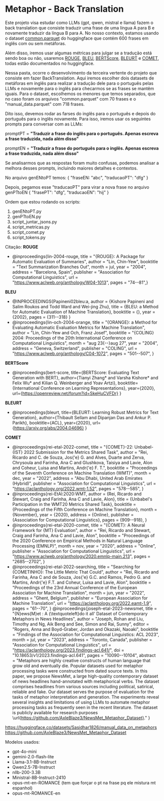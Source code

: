 # Metaphor - Back Translation

Este projeto visa estudar como LLMs (gpt, qwen, mistral e llama) fazem o back translation que consiste traduzir uma frase de uma língua A para B e novamente traduzir da língua B para A. No nosso contexto, estamos usando o dataset [common.parquet](https://huggingface.co/datasets/Sasidhar1826/common_metaphors_detection_dataset) do huggingface que contém 600 frases em inglês com ou sem metáforas. 

Além disso, iremos usar algumas métricas para julgar se a tradução está sendo boa ou não, usaremos [ROUGE](https://huggingface.co/spaces/evaluate-metric/rouge), [BLEU](https://huggingface.co/spaces/evaluate-metric/bleu), [BERTScore](https://huggingface.co/spaces/evaluate-metric/bertscore), [BLEURT](https://huggingface.co/spaces/evaluate-metric/bleurt) e [COMET](https://huggingface.co/spaces/evaluate-metric/comet), todas estão documentados no huggingface.

Nessa pasta, ocorre o desenvolvimento da terceira vertente do projeto que consiste em fazer BackTranslation. Aqui iremos escolher dois datasets de metáforas em inglês para realizar a tradução dele para o português pelas LLMs e novamente para o inglês para checarmos se as frases se mantêm iguais. Para o dataset, escolhemos os menores que temos separados, que no caso foram os arquivos "common.parquet" com 70 frases e o "manual_data.parquet" com 718 frases.

Dito isso, devemos rodar as farses do inglês para o português e depois do português para o inglês novamente. Para isso, iremos usar os seguintes prompts para conversar com as LLMs:


promptPT = **"Traduzir a frase <frase> do inglês para o português. Apenas escreva a frase traduzida, nada além disso"** 

promptEN = **"Traduzir a frase <frase> do português para o inglês. Apenas escreva a frase traduzida, nada além disso"**

Se analisarmos que as respostas foram muito confusas, podemos analisar a melhora desses prompts, incluindo maiores detalhes e contextos.

No arquivo genENtoPT temos:
{
    "fraseEN: "abc",
    "traducaoPT": "dfg"
}

Depois, pegamos esse "traducaoPT" para virar a nova frase no arquivo genPTtoEN
{
    "frasePT": "dfg",
    "traducaoEN": "hij"
}

Ordem que estou rodando os scripts:
1) genENtoPT.py
2) genPTtoEN.py
3) script_juntar_jsons.py
4) script_metricas.py
5) script_comet.py
6) script_tokens.py

Citação:
**ROUGE**
- @inproceedings{lin-2004-rouge,
    title = "{ROUGE}: A Package for Automatic Evaluation of Summaries",
    author = "Lin, Chin-Yew",
    booktitle = "Text Summarization Branches Out",
    month = jul,
    year = "2004",
    address = "Barcelona, Spain",
    publisher = "Association for Computational Linguistics",
    url = "https://www.aclweb.org/anthology/W04-1013",
    pages = "74--81",}

**BLEU**
- @INPROCEEDINGS{Papineni02bleu:a,
    author = {Kishore Papineni and Salim Roukos and Todd Ward and Wei-jing Zhu},
    title = {BLEU: a Method for Automatic Evaluation of Machine Translation},
    booktitle = {},
    year = {2002},
    pages = {311--318}
}
- @inproceedings{lin-och-2004-orange,
    title = "{ORANGE}: a Method for Evaluating Automatic Evaluation Metrics for Machine Translation",
    author = "Lin, Chin-Yew  and
      Och, Franz Josef",
    booktitle = "{COLING} 2004: Proceedings of the 20th International Conference on Computational Linguistics",
    month = "aug 23{--}aug 27",
    year = "2004",
    address = "Geneva, Switzerland",
    publisher = "COLING",
    url = "https://www.aclweb.org/anthology/C04-1072",
    pages = "501--507",
}

**BERTScore**
- @inproceedings{bert-score,
  title={BERTScore: Evaluating Text Generation with BERT},
  author={Tianyi Zhang* and Varsha Kishore* and Felix Wu* and Kilian Q. Weinberger and Yoav Artzi},
  booktitle={International Conference on Learning Representations},
  year={2020},
  url={https://openreview.net/forum?id=SkeHuCVFDr}
}

**BLEURT**
- @inproceedings{bleurt,
  title={BLEURT: Learning Robust Metrics for Text Generation},
  author={Thibault Sellam and Dipanjan Das and Ankur P. Parikh},
  booktitle={ACL},
  year={2020},
  url={https://arxiv.org/abs/2004.04696}
}

**COMET**
- @inproceedings{rei-etal-2022-comet,
    title = "{COMET}-22: Unbabel-{IST} 2022 Submission for the Metrics Shared Task",
    author = "Rei, Ricardo  and
      C. de Souza, Jos{\'e} G.  and
      Alves, Duarte  and
      Zerva, Chrysoula  and
      Farinha, Ana C  and
      Glushkova, Taisiya  and
      Lavie, Alon  and
      Coheur, Luisa  and
      Martins, Andr{\'e} F. T.",
    booktitle = "Proceedings of the Seventh Conference on Machine Translation (WMT)",
    month = dec,
    year = "2022",
    address = "Abu Dhabi, United Arab Emirates (Hybrid)",
    publisher = "Association for Computational Linguistics",
    url = "https://aclanthology.org/2022.wmt-1.52",
    pages = "578--585",
}
- @inproceedings{rei-EtAl:2020:WMT,
   author    = {Rei, Ricardo  and  Stewart, Craig  and  Farinha, Ana C  and  Lavie, Alon},
   title     = {Unbabel's Participation in the WMT20 Metrics Shared Task},
   booktitle      = {Proceedings of the Fifth Conference on Machine Translation},
   month          = {November},
   year           = {2020},
   address        = {Online},
   publisher      = {Association for Computational Linguistics},
   pages     = {909--918},
}
- @inproceedings{rei-etal-2020-comet,
   title = "{COMET}: A Neural Framework for {MT} Evaluation",
   author = "Rei, Ricardo  and
      Stewart, Craig  and
      Farinha, Ana C  and
      Lavie, Alon",
   booktitle = "Proceedings of the 2020 Conference on Empirical Methods in Natural Language Processing (EMNLP)",
   month = nov,
   year = "2020",
   address = "Online",
   publisher = "Association for Computational Linguistics",
   url = "https://www.aclweb.org/anthology/2020.emnlp-main.213",
   pages = "2685--2702",
}
- @inproceedings{rei-etal-2022-searching,
    title = "Searching for {COMETINHO}: The Little Metric That Could",
    author = "Rei, Ricardo  and
      Farinha, Ana C  and
      de Souza, Jos{\'e} G.C.  and
      Ramos, Pedro G.  and
      Martins, Andr{\'e} F.T.  and
      Coheur, Luisa  and
      Lavie, Alon",
    booktitle = "Proceedings of the 23rd Annual Conference of the European Association for Machine Translation",
    month = jun,
    year = "2022",
    address = "Ghent, Belgium",
    publisher = "European Association for Machine Translation",
    url = "https://aclanthology.org/2022.eamt-1.9",
    pages = "61--70",
}
@inproceedings{joseph-etal-2023-newsmet,
    title = "{N}ews{M}et : A {\textquoteleft}do it all' Dataset of Contemporary Metaphors in News Headlines",
    author = "Joseph, Rohan  and
      Liu, Timothy  and
      Ng, Aik Beng  and
      See, Simon  and
      Rai, Sunny",
    editor = "Rogers, Anna  and
      Boyd-Graber, Jordan  and
      Okazaki, Naoaki",
    booktitle = "Findings of the Association for Computational Linguistics: ACL 2023",
    month = jul,
    year = "2023",
    address = "Toronto, Canada",
    publisher = "Association for Computational Linguistics",
    url = "https://aclanthology.org/2023.findings-acl.641/",
    doi = "10.18653/v1/2023.findings-acl.641",
    pages = "10090--10104",
    abstract = "Metaphors are highly creative constructs of human language that grow old and eventually die. Popular datasets used for metaphor processing tasks were constructed from dated source texts. In this paper, we propose NewsMet, a large high-quality contemporary dataset of news headlines hand-annotated with metaphorical verbs. The dataset comprises headlines from various sources including political, satirical, reliable and fake. Our dataset serves the purpose of evaluation for the tasks of metaphor interpretation and generation. The experiments reveal several insights and limitations of using LLMs to automate metaphor processing tasks as frequently seen in the recent literature. The dataset is publicly available for research purposes \url{https://github.com/AxleBlaze3/NewsMet_Metaphor_Dataset}."
}

https://huggingface.co/datasets/Sasidhar1826/manual_data_on_metaphors
https://github.com/AxleBlaze3/NewsMet_Metaphor_Dataset


Modelos usados:

- gpt-4o-mini
- gemini-2.0-flash-lite
- Llama-3.1-8B-Instruct
- Qwen2.5-7B-Instruct
- nllb-200-3.3B
- Ministral-8B-Instruct-2410
- opus-mt-en-ROMANCE (tem que forçar o pt na frase pq ele mistura mt espanhol)
- opus-mt-ROMANCE-en